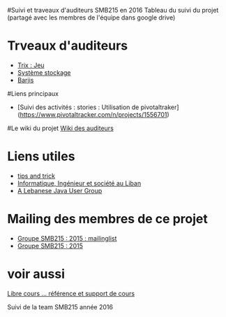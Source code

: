 #Suivi et traveaux d'auditeurs SMB215 en 2016
Tableau du suivi du projet (partagé avec les membres de l'équipe dans google drive)


# Trveaux d'auditeurs
* [Trix : Jeu](https://github.com/mmerhej/Trix_SMB215/)
* [Système stockage](https://github.com/malakKays/Smb215-SystemeDeStockage)
* [Barjis](https://github.com/dinosaadeh/Barjis/)

#Liens principaux
* [Suivi des activités : stories : Utilisation de pivotaltraker]
(https://www.pivotaltracker.com/n/projects/1556701)

#Le wiki du projet
[Wiki des auditeurs](http://wiki.cofares.net/cycle-c-informatique/projets-smb215-2013)

# Liens utiles
* [tips and trick](http://dev.cofares.net)
* [Informatique, Ingénieur et société au Liban](http://www.cofares.net)
* [A Lebanese Java User Group](http://ljug.cofares.net)

# Mailing des membres de ce projet
* [Groupe SMB215 : 2015 : mailinglist](mailto://smb215-16@cnamliban.org)
* [Groupe SMB215 : 2015](https://groups.google.com/a/cnamliban.org/forum/#!forum/smb215-2016)

# voir aussi
  [Libre cours ... référence et support de cours](http://cours.cofares.net)


Suivi de la team SMB215 année 2016
